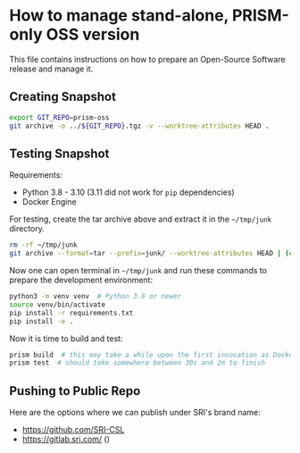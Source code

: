 # How to manage stand-alone, PRISM-only OSS version

This file contains instructions on how to prepare an Open-Source Software release and manage it.


## Creating Snapshot

```bash
export GIT_REPO=prism-oss
git archive -o ../${GIT_REPO}.tgz -v --worktree-attributes HEAD .
```


## Testing Snapshot

Requirements:
* Python 3.8 - 3.10 (3.11 did not work for `pip` dependencies)
* Docker Engine

For testing, create the tar archive above and extract it in the `~/tmp/junk` directory.
```bash
rm -rf ~/tmp/junk
git archive --format=tar --prefix=junk/ --worktree-attributes HEAD | (cd ~/tmp/ && tar xf -)
```
Now one can open terminal in `~/tmp/junk` and run these commands to prepare the development environment:
```bash
python3 -m venv venv  # Python 3.8 or newer
source venv/bin/activate
pip install -r requirements.txt
pip install -e .
```
Now it is time to build and test:
```bash
prism build  # this may take a while upon the first invocation as Docker pulls needed images
prism test  # should take somewhere between 30s and 2m to finish
```


## Pushing to Public Repo

Here are the options where we can publish under SRI's brand name:
* https://github.com/SRI-CSL
* https://gitlab.sri.com/ ()